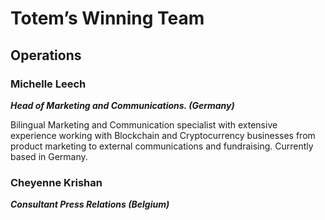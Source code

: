 # Totem’s Winning Team

## Operations

### Michelle Leech 

**_Head of Marketing and Communications. (Germany)_**

Bilingual Marketing and Communication specialist with extensive experience working with Blockchain and Cryptocurrency businesses from product marketing to external communications and fundraising. Currently based in Germany.

### Cheyenne Krishan

**_Consultant Press Relations (Belgium)_**